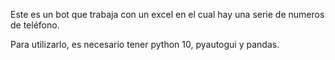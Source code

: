 Este es un bot que trabaja con un excel en el cual hay una serie de numeros de teléfono.

Para utilizarlo, es necesario tener python 10, pyautogui y pandas.